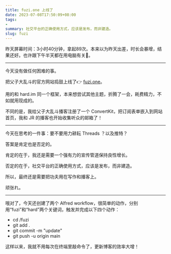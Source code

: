 ```yaml
---
title: fuzi.one 上线了
date: 2023-07-08T17:50:09+08:00
tags:
- 
summary: 社交平台的正确使用方式，应该是发布，而非建造。
slug: fuzi
---
```


昨天屏幕时间：3小时40分钟，拿起89次。本来以为昨天出差，时长会暴增，结果还好。也许跟下午半天都在用电脑有关🤦。

---

今天没有做任何困难的事。

把父子大乱斗的官方网站捣鼓上线了👉 [fuzi.one](https://fuzi.one)。

用的和 hard.im 同一个框架，本来想尝试其他主题，折腾了一会，耗费精力，不如就用现成的。

不同的是，我给父子大乱斗播客注册了一个 ConvertKit，把订阅表单嵌入到网站首页，我和 JR 的播客也开始收集听众的邮箱了！

---

今天在思考的一件事：要不要用力耕耘 Threads ？以及推特？

答案是肯定也是否定的。

肯定的在于，我还是需要一个强有力的宣传管道保持良性增长。

否定的在于，社交平台的正确使用方式，应该是发布，而非建造。

所以，最终还是需要把功夫用在写作和播客上。

顽张れ。

---

哦对了，今天还创建了两个 Alfred workflow，很简单的动作，分别用“fuzi”和“hard”两个关键词，触发并完成以下四个动作：

- cd /fuzi
- git add .
- git commit -m "update"
- git push -u origin main

这样以来，我就不用每次在终端里敲命令了，更新博客的效率大增！